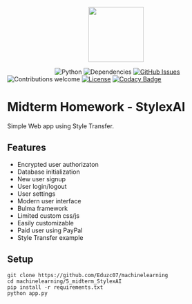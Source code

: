<p align="center"><img src="https://streamlending.com.au/wp-content/uploads/2018/01/SL-Loan-Hero-AI-logo-banks-300x264.png" width="128px"><p>

&nbsp;&nbsp;&nbsp;&nbsp;&nbsp;&nbsp;&nbsp;&nbsp;&nbsp;&nbsp;&nbsp;&nbsp;&nbsp;
&nbsp;&nbsp;&nbsp;&nbsp;&nbsp;&nbsp;&nbsp;&nbsp;&nbsp;&nbsp;&nbsp;&nbsp;&nbsp;
![Python](https://img.shields.io/badge/python-v3.6-blue.svg)
![Dependencies](https://img.shields.io/badge/dependencies-up%20to%20date-brightgreen.svg)
[![GitHub Issues](https://img.shields.io/github/issues/anfederico/flaskex.svg)](https://github.com/anfederico/flaskex/issues)
![Contributions welcome](https://img.shields.io/badge/contributions-welcome-orange.svg)
[![License](https://img.shields.io/badge/license-MIT-blue.svg)](https://opensource.org/licenses/MIT)
[![Codacy Badge](https://api.codacy.com/project/badge/Grade/ef2f8f65c67a4043a9362fa6fb4f487a)](https://www.codacy.com/app/RDCH106/Flaskex?utm_source=github.com&amp;utm_medium=referral&amp;utm_content=RDCH106/Flaskex&amp;utm_campaign=Badge_Grade)


<!-- <p align="center"><img src="https://raw.githubusercontent.com/anfederico/Flaskex/master/media/flaskex-demo.png" width="100%"><p> -->

# Midterm Homework - StylexAI
Simple Web app using Style Transfer.

## Features
- Encrypted user authorizaton
- Database initialization
- New user signup
- User login/logout
- User settings
- Modern user interface
- Bulma framework
- Limited custom css/js
- Easily customizable
- Paid user using PayPal
- Style Transfer example

## Setup
```
git clone https://github.com/Eduzc07/machinelearning
cd machinelearning/5_midterm_StylexAI
pip install -r requirements.txt
python app.py
```
